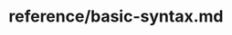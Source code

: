 ---
title: reference/basic-syntax.md
showAuthorInfo: false
redirect_path: https://kotlinlang.org/docs/basic-syntax.html
---